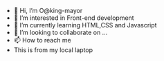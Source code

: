 - 👋 Hi, I’m O@king-mayor
- 👀 I’m interested in Front-end development
- 🌱 I’m currently learning HTML,CSS and Javascript
- 💞️ I’m looking to collaborate on ...
- 📫 How to reach me
- This is from my local laptop

<!---
king-mayor/king-mayor is a ✨ special ✨ repository because its `README.md` (this file) appears on your GitHub profile.
You can click the Preview link to take a look at your changes.
--->
